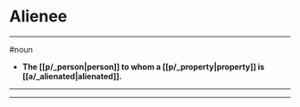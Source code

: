 # Alienee
---
#noun
- **The [[p/_person|person]] to whom a [[p/_property|property]] is [[a/_alienated|alienated]].**
---
---
